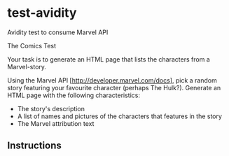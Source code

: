 # test-avidity
Avidity test to consume Marvel API

  The Comics Test

  Your task is to generate an HTML page that lists the characters from a
  Marvel-story.

  Using the Marvel API [http://developer.marvel.com/docs], pick a random story
  featuring your favourite character (perhaps The Hulk?). Generate an HTML page
  with the following characteristics:

   * The story's description
   * A list of names and pictures of the characters that features in the story
   * The Marvel attribution text

## Instructions
